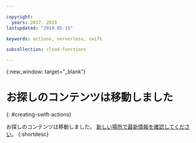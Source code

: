 ```yaml
---

copyright:
  years: 2017, 2019
lastupdated: "2019-05-15"

keywords: actions, serverless, swift

subcollection: cloud-functions

---
```



{:new_window: target="_blank"}
# お探しのコンテンツは移動しました
{: #creating-swift-actions}

お探しのコンテンツは移動しました。 [新しい場所で最新情報を確認してください](/docs/openwhisk?topic=cloud-functions-prep#prep_swift)。
{:shortdesc}
